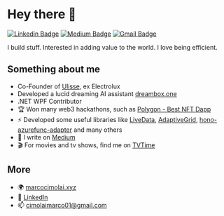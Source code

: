 # Hey there 👋

[![Linkedin Badge](https://img.shields.io/badge/-marcocimolai-blue?style=flat-square&logo=Linkedin&logoColor=white&link=https://www.linkedin.com/in/marco-cimolai-74b9a9218)](https://www.linkedin.com/in/marco-cimolai-74b9a9218)
[![Medium Badge](https://img.shields.io/badge/-@marplex-03a57a?style=flat-square&labelColor=000000&logo=Medium&link=https://marplex.medium.com)](https://marplex.medium.com)
[![Gmail Badge](https://img.shields.io/badge/-cimolaimarco01@gmail.com-c14437?style=flat-square&logo=Gmail&logoColor=white&link=mailto:cimolaimarco01@gmail.com)](mailto:cimolaimarco01@gmail.com)

I build stuff. Interested in adding value to the world. I love being efficient.

## Something about me
- Co-Founder of [Ulisse](https://ulisseai.com), ex Electrolux
- Developed a lucid dreaming AI assistant [dreambox.one](https://www.dreambox.one)
- .NET WPF Contributor
- 🏆 Won many web3 hackathons, such as [Polygon - Best NFT Dapp](https://showcase.ethglobal.com/roadtoweb3/nft-map-mint-nfts-of-pictures-on-a-map)
- ⚡ Developed some useful libraries like [LiveData](https://github.com/Marplex/LiveData), [AdaptiveGrid](https://github.com/Marplex/AdaptiveGrid), [hono-azurefunc-adapter](https://github.com/Marplex/hono-azurefunc-adapter) and many others
- 📃 I write on [Medium](https://marplex.medium.com/)
- 🎬 For movies and tv shows, find me on [TVTime](https://app.tvtime.com/user/21074692)

## More
- 🌍 [marcocimolai.xyz](https://marcocimolai.xyz)
- 🧢 [LinkedIn](https://www.linkedin.com/in/marco-cimolai-74b9a9218)
- 📫 [cimolaimarco01@gmail.com](mailto:cimolaimarco01@gmail.com)

